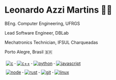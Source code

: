 
<h1 align="left">Leonardo Azzi Martins 🐧🦿</h1>

<p align="left">BEng. Computer Engineering, UFRGS</p> 

<p align="left">Lead Software Engineer, DBLab</p> 

<p align="left">Mechatronics Technician, IFSUL Charqueadas</p> 

<p align="left">Porto Alegre, Brasil 🇧🇷</p> 



<p align="left"></p> 

<div alight="left">
  <a href=https://www.linkedin.com/in/leonardoazzi//>
    <img src="https://img.shields.io/badge/C-00599C?style=for-the-badge&logo=c&logoColor=white" alt="c" style="vertical-align:top; margin:6px 4px">
  </a>
    <a href=https://www.linkedin.com/in/leonardoazzi//>
    <img src="https://img.shields.io/badge/C%2B%2B-00599C?style=for-the-badge&logo=c%2B%2B&logoColor=white" alt="c++" style="vertical-align:top; margin:6px 4px">
  </a>
    <a href=https://www.linkedin.com/in/leonardoazzi//>
    <img src="https://img.shields.io/badge/Python-14354C?style=for-the-badge&logo=python&logoColor=white" alt="python" style="vertical-align:top; margin:6px 4px">
  </a>
    <a href=https://www.linkedin.com/in/leonardoazzi//>
    <img src="https://img.shields.io/badge/JavaScript-323330?style=for-the-badge&logo=javascript&logoColor=F7DF1E" alt="javascript" style="vertical-align:top; margin:6px 4px">
  </a>
 </div>
 
 
<div alight="left">
    </a>
    <a href=https://www.linkedin.com/in/leonardoazzi//>
    <img src="https://img.shields.io/badge/Node.js-43853D?style=for-the-badge&logo=node.js&logoColor=white" alt="node" style="vertical-align:top; margin:6px 4px">
  </a>
    </a>
    <a href=https://www.linkedin.com/in/leonardoazzi//>
    <img src="https://img.shields.io/badge/Rust-000000?style=for-the-badge&logo=rust&logoColor=white" alt="rust" style="vertical-align:top; margin:6px 4px">
  </a>
      </a>
    <a href=https://www.linkedin.com/in/leonardoazzi//>
    <img src="https://img.shields.io/badge/Git-E34F26?style=for-the-badge&logo=git&logoColor=white" alt="git" style="vertical-align:top; margin:6px 4px">
  </a>
      </a>
    <a href=https://www.linkedin.com/in/leonardoazzi//>
    <img src="https://img.shields.io/badge/Linux-E34F26?style=for-the-badge&logo=linux&logoColor=black" alt="linux" style="vertical-align:top; margin:6px 4px">
  </a>
</div>
